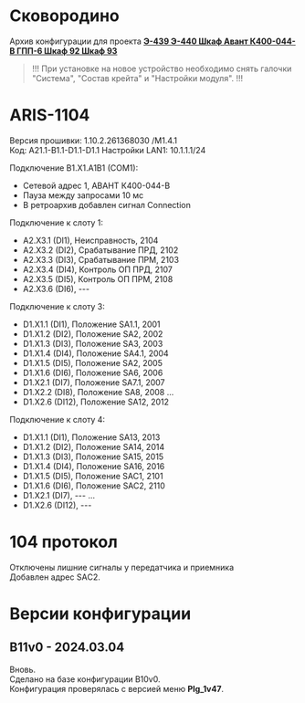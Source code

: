 ﻿Сковородино
===========

Архив конфигурации для проекта **[Э-439 Э-440 Шкаф Авант К400-044-В ГПП-6 Шкаф 92 Шкаф 93](Э-439_Э-440_Шкаф_Авант_К400-044-В_ГПП-6_Шкаф_92_Шкаф_93.pdf)**

> !!! При установке на новое устройство необходимо снять галочки "Система", "Состав крейта" и "Настройки модуля". !!!


# ARIS-1104

Версия прошивки: 1.10.2.261368030 /M1.4.1  
Код: A21.1-B1.1-D1.1-D1.1
Настройки LAN1: 10.1.1.1/24

Подключение B1.X1.A1B1 (COM1):
- Сетевой адрес 1, АВАНТ К400-044-В
- Пауза между запросами 10 мс
- В ретроархив добавлен сигнал Connection

Подключение к слоту 1:
- A2.X3.1 (DI1),  Неисправность,    2104
- A2.X3.2 (DI2),  Срабатывание ПРД, 2102
- A2.X3.3 (DI3),  Срабатывание ПРМ, 2103
- A2.X3.4 (DI4),  Контроль ОП ПРД,  2107
- A2.X3.5 (DI5),  Контроль ОП ПРМ,  2108
- A2.X3.6 (DI6),  ---

Подключение к слоту 3:
- D1.X1.1 (DI1),  Положение SA1.1,  2001
- D1.X1.2 (DI2),  Положение SA2,    2002
- D1.X1.3 (DI3),  Положение SA3,    2003
- D1.X1.4 (DI4),  Положение SA4.1,  2004
- D1.X1.5 (DI5),  Положение SA2,    2005
- D1.X1.6 (DI6),  Положение SA6,    2006
- D1.X2.1 (DI7),  Положение SA7.1,  2007
- D1.X2.2 (DI8),  Положение SA8,    2008
...
- D1.X2.6 (DI12), Положение SA12,   2012

Подключение к слоту 4:
- D1.X1.1 (DI1),  Положение SA13,   2013
- D1.X1.2 (DI2),  Положение SA14,   2014
- D1.X1.3 (DI3),  Положение SA15,   2015
- D1.X1.4 (DI4),  Положение SA16,   2016
- D1.X1.5 (DI5),  Положение SAC1,   2101
- D1.X1.6 (DI6),  Положение SAC2,   2110
- D1.X2.1 (DI7),  ---
...
- D1.X2.6 (DI12), ---


# 104 протокол

Отключены лишние сигналы у передатчика и приемника  
Добавлен адрес SAС2.


# Версии конфигурации

## B11v0 - 2024.03.04

Вновь.  
Сделано на базе конфигурации B10v0.  
Конфигурация проверялась с версией меню **PIg_1v47**.

